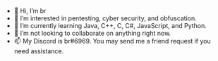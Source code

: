 - 👋 Hi, I’m br
- 👀 I’m interested in pentesting, cyber security, and obfuscation. 
- 🌱 I’m currently learning Java, C++, C, C#, JavaScript, and Python. 
- 💞️ I’m not looking to collaborate on anything right now. 
- 📫 My Discord is br#6969. You may send me a friend request if you need assistance. 

<!---
br-22448/br-22448 is a ✨ special ✨ repository because its `README.md` (this file) appears on your GitHub profile.
You can click the Preview link to take a look at your changes.
--->
